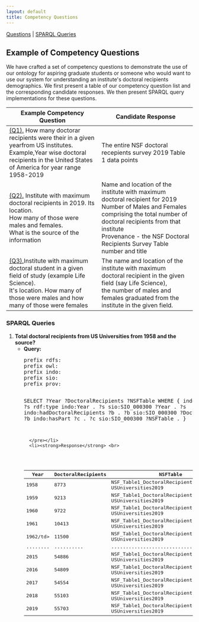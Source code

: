 ```yaml
---
layout: default
title: Competency Questions
---
```

[Questions](#competencyquestions) | [SPARQL Queries](#sparql) 

<article class="mb-5" id="competencyquestions">
<content>
  
  
<h2>Example of Competency Questions</h2>
  <p>We have crafted a set of competency questions to demonstrate the use of our ontology for aspiring graduate students or someone who would want to use our system for understanding an institute's doctoral recipients demographics. We first present a table of our competency question list and the corresponding candidate responses. We then present SPARQL query implementations for these questions.</p>
  <table>
<thead>
  <tr>
    <th>Example Competency Question</th>
    <th>Candidate Response</th>
  </tr>
</thead>
<tbody>
  <tr>
    <td><a href="#question1">(Q1).</a> How many doctorar recipients were their in a given yearfrom US institutes. <br> Example,Year wise doctoral recipients in the United States of America for year range 1958-2019 </td>
    <td>The entire NSF doctoral recepients survey 2019 Table 1 data points</td>
  </tr>
  <tr>
    <td><a href="#question2">(Q2).</a> Institute with maximum doctoral recipients in 2019. Its location. <br>How many of those were males and females. <br>What is the source of the information</td>
    <td>Name and location of the institute with maximum doctoral recipient for 2019<br> Number of Males and Females comprising the total number of doctoral recipients from that institute<br>Provenance - the NSF Doctoral Recipients Survey Table number and title</td>
  </tr>
  <tr>
    <td><a href="#question2">(Q3).</a>Institute with maximum doctoral student in a given field of study (example Life Science). <br> It's location. How many of those were males and how many of those were females</td>
    <td>The name and location of the institute with maximum doctoral recipient in the given field (say Life Science),<br> the number of males and females graduated from the institute in the given field.</td>
  </tr>
</tbody>
</table>

<h3 id="sparql">SPARQL Queries</h3>
<ol>
  <li id="question1"><strong>Total doctoral recipients from US Universities from 1958 and the source?</strong>
  <ul type = "circle">
    <li> <strong>Query:</strong> <br/>
      <pre>
prefix rdfs:<http://www.w3.org/2000/01/rdf-schema#>
prefix owl:<http://www.w3.org/2002/07/owl#>
prefix indo: <http://www.semanticweb.org/neha/2021/indo#>
prefix sio:<http://semanticscience.org/resource/>
prefix prov: <http://www.w3.org/ns/prov#>

SELECT ?Year ?DoctoralRecipients ?NSFTable
WHERE {
  indo:Year ?p ?o .
  ?s rdf:type indo:Year .
  ?s sio:SIO_000300 ?Year .
  ?s indo:hadDoctoralRecipients ?b .
  ?b sio:SIO_000300 ?DoctoralRecipients .
  ?b indo:hasPart ?c .
  ?c sio:SIO_000300 ?NSFTable .
  }

      </pre></li>
      <li><strong>Response</strong> <br>
  <table>
<thead>
  <tr>
    <th>Year</th>
    <th>DoctoralRecipients</th>
    <th>NSFTable</th>
  </tr>
</thead>
<tbody>
  <tr>
    <td>1958</td>
    <td>8773</td>
    <td>NSF_Table1_DoctoralRecipients<br>USUniversities2019</td>
  </tr>
  <tr>
    <td>1959</td>
    <td>9213</td>
    <td>NSF_Table1_DoctoralRecipients<br>USUniversities2019</td>
  </tr>
  <tr>
    <td>1960</td>
    <td>9722</td>
    <td>NSF_Table1_DoctoralRecipients<br>USUniversities2019</td>
  </tr>
  <tr>
    <td>1961</td>
    <td>10413</td>
    <td>NSF_Table1_DoctoralRecipients<br>USUniversities2019</td>
  </tr>
  <tr>
    <td>1962/td>
    <td>11500</td>
    <td>NSF_Table1_DoctoralRecipients<br>USUniversities2019</td>
  </tr>
  <tr>
    <td>........</td>
    <td>..........</td>
    <td>.........................................</td>
  </tr>
  <tr>
    <td>2015</td>
    <td>54886</td>
    <td>NSF_Table1_DoctoralRecipients<br>USUniversities2019</td>
  </tr>
  <tr>
    <td>2016</td>
    <td>54809</td>
    <td>NSF_Table1_DoctoralRecipients<br>USUniversities2019</td>
  </tr>
  <tr>
    <td>2017</td>
    <td>54554</td>
    <td>NSF_Table1_DoctoralRecipients<br>USUniversities2019</td>
  </tr>
  <tr>
    <td>2018</td>
    <td>55103</td>
    <td>NSF_Table1_DoctoralRecipients<br>USUniversities2019</td>
  </tr>
  <tr>
    <td>2019</td>
    <td>55703</td>
    <td>NSF_Table1_DoctoralRecipients<br>USUniversities2019</td>
  </tr>
</tbody>
</table>
  </li>
  </ul>
  </li>
  
</ol>
  </content>
